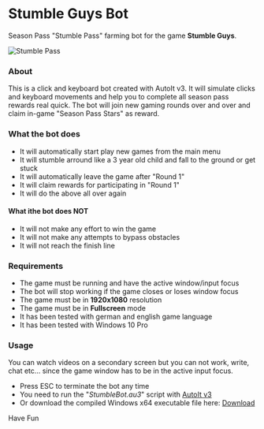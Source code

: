 # Stumble Guys Bot
Season Pass "Stumble Pass" farming bot for the game **Stumble Guys**.

![Stumble Pass](https://github.com/ptrumpis/StumbleGuysBot/blob/main/stumblepass.png "Stumble Pass")

### About
This is a click and keyboard bot created with AutoIt v3.
It will simulate clicks and keyboard movements and help you to complete all season pass rewards real quick.
The bot will join new gaming rounds over and over and claim in-game "Season Pass Stars" as reward.

### What the bot does
- It will automatically start play new games from the main menu
- It will stumble arround like a 3 year old child and fall to the ground or get stuck
- It will automatically leave the game after "Round 1"
- It will claim rewards for participating in "Round 1"
- It will do the above all over again

#### What ithe bot does NOT
- It will not make any effort to win the game
- It will not make any attempts to bypass obstacles
- It will not reach the finish line


### Requirements
- The game must be running and have the active window/input focus
- The bot will stop working if the game closes or loses window focus
- The game must be in **1920x1080** resolution
- The game must be in **Fullscreen** mode
- It has been tested with german and english game language
- It has been tested with Windows 10 Pro

### Usage
You can watch videos on a secondary screen but you can not work, write, chat etc... since the game window has to be in the active input focus.

- Press ESC to terminate the bot any time
- You need to run the "*StumbleBot.au3*" script with [AutoIt v3](https://www.autoitscript.com/site/autoit/downloads/)
- Or download the compiled Windows x64 executable file here: [Download](https://github.com/ptrumpis/StumbleGuysBot/blob/main/StumbleBot_x64.exe)

Have Fun
